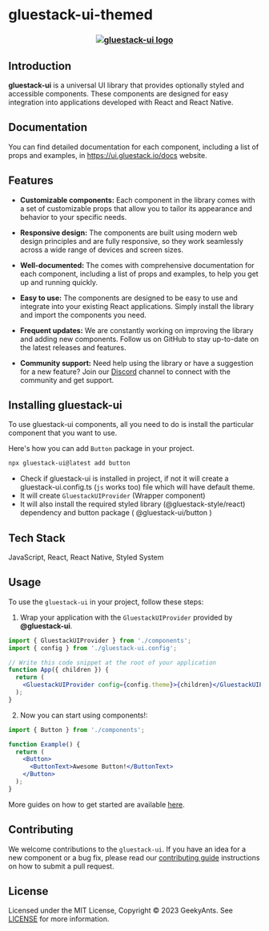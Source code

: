 # gluestack-ui-themed

<h3 align="center">
  <a href="https://github.com/gluestack/gluestack-ui">
    <img src="https://raw.githubusercontent.com/gluestack/gluestack-ui/main/img/gluestack-ui-banner.svg" alt="gluestack-ui logo" >
  </a>
  <br>
</h3>

## Introduction

**gluestack-ui** is a universal UI library that provides optionally styled and accessible components. These components are designed for easy integration into applications developed with React and React Native.

## Documentation

You can find detailed documentation for each component, including a list of props and examples, in https://ui.gluestack.io/docs website.

## Features

- **Customizable components:** Each component in the library comes with a set of customizable props that allow you to tailor its appearance and behavior to your specific needs.

- **Responsive design:** The components are built using modern web design principles and are fully responsive, so they work seamlessly across a wide range of devices and screen sizes.

- **Well-documented:** The comes with comprehensive documentation for each component, including a list of props and examples, to help you get up and running quickly.

- **Easy to use:** The components are designed to be easy to use and integrate into your existing React applications. Simply install the library and import the components you need.

- **Frequent updates:** We are constantly working on improving the library and adding new components. Follow us on GitHub to stay up-to-date on the latest releases and features.

- **Community support:** Need help using the library or have a suggestion for a new feature? Join our [Discord](https://discord.com/invite/95qQ84nf6f) channel to connect with the community and get support.

## Installing **gluestack-ui**

To use gluestack-ui components, all you need to do is install the
particular component that you want to use.

Here's how you can add `Button` package in your project.

```bash
npx gluestack-ui@latest add button
```

- Check if gluestack-ui is installed in project, if not it will create a gluestack-ui.config.ts (`js` works too) file which will have default theme.
- It will create `GluestackUIProvider` (Wrapper component)
- It will also install the required styled library (@gluestack-style/react) dependency and button package ( @gluestack-ui/button )

## Tech Stack

JavaScript, React, React Native, Styled System

## Usage

To use the `gluestack-ui` in your project, follow these steps:

1. Wrap your application with the `GluestackUIProvider` provided by
   **@gluestack-ui**.

```jsx
import { GluestackUIProvider } from './components';
import { config } from './gluestack-ui.config';

// Write this code snippet at the root of your application
function App({ children }) {
  return (
    <GluestackUIProvider config={config.theme}>{children}</GluestackUIProvider>
  );
}
```

2. Now you can start using components!:

```jsx
import { Button } from './components';

function Example() {
  return (
    <Button>
      <ButtonText>Awesome Button!</ButtonText>
    </Button>
  );
}
```

More guides on how to get started are available
[here](https://ui.gluestack.io/docs).

## Contributing

We welcome contributions to the `gluestack-ui`. If you have an idea for a new component or a bug fix, please read our [contributing guide](./CONTRIBUTING.md) instructions on how to submit a pull request.

## License

Licensed under the MIT License, Copyright © 2023 GeekyAnts. See [LICENSE](https://github.com/gluestack/ui/blob/master/LICENSE) for more information.
